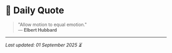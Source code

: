 # 📜 Daily Quote

> "Allow motion to equal emotion."  
> — **Elbert Hubbard**

---

_Last updated: 01 September 2025 ⏳_
